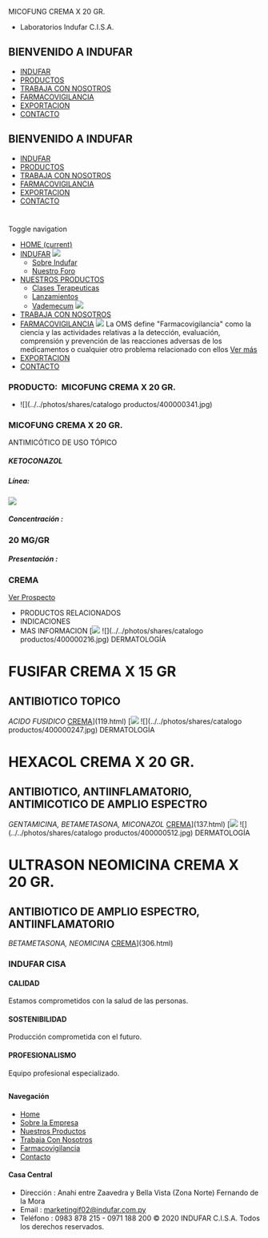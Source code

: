 MICOFUNG CREMA X 20 GR.
- Laboratorios Indufar C.I.S.A.
## BIENVENIDO A INDUFAR
* [INDUFAR](194.html#)
* [PRODUCTOS](194.html#)
* [TRABAJA CON NOSOTROS](194.html#)
* [FARMACOVIGILANCIA](194.html#)
* [EXPORTACION](194.html#)
* [CONTACTO](194.html#)
## BIENVENIDO A INDUFAR
* [INDUFAR](../../index.html)
* [PRODUCTOS](../../productos.html)
* [TRABAJA CON NOSOTROS](../../trabaja_con_nosotros.html)
* [FARMACOVIGILANCIA](../../farmacovigilancia.html)
* [EXPORTACION](../../exportacion.html)
* [CONTACTO](../../contacto.html)
# 
Toggle navigation
* [HOME (current)](../../index.html)
* [INDUFAR](194.html#) 
  [![ ](../../photos/shares/Sistema/Menu/indufar_menul.jpg)](../../institucional.html)
  - [Sobre Indufar](../../institucional.html)
  - [Nuestro Foro](../../blog.html)
* [NUESTROS PRODUCTOS](194.html#) 
  - [Clases Terapeuticas](../clases_terapeuticas.html)
  - [Lanzamientos](../lanzamientos.html)
  - [Vademecum](../../productos.html)
  [![ ](../../photos/shares/Sistema/Menu/productos.png)](../../productos.html)
* [TRABAJA CON NOSOTROS](../../trabaja_con_nosotros.html)
* [FARMACOVIGILANCIA](194.html#) 
  [![ ](../../photos/shares/Sistema/Menu/TUBOS.png)](../../farmacovigilancia.html)
  La OMS define "Farmacovigilancia" como la ciencia y las actividades relativas a la detección, evaluación, comprensión y prevención de las reacciones adversas de los medicamentos o cualquier otro problema relacionado con ellos
  [Ver más](../../farmacovigilancia.html)
* [EXPORTACION](../../exportacion.html)
* [CONTACTO](../../contacto.html)
### PRODUCTO:  MICOFUNG CREMA X 20 GR.
* ![](../../photos/shares/catalogo productos/400000341.jpg)
### **MICOFUNG CREMA X 20 GR.**
ANTIMICÓTICO DE USO TÓPICO
##### **KETOCONAZOL**
##### **Línea:**
[![](../../photos/shares/Laboratorios/lab_medical.png)](../linea/2.html)
##### **Concentración :**
### 20 MG/GR
##### **Presentación :**
### CREMA
[Ver Prospecto](https://www.indufar.com.py/files/shares/prospectos/400000341.pdf)
* PRODUCTOS RELACIONADOS
* INDICACIONES
* MAS INFORMACION
[![](../../photos/shares/Laboratorios/lab_indufar.png)
![](../../photos/shares/catalogo productos/400000216.jpg)
DERMATOLOGÍA
# FUSIFAR CREMA X 15 GR
## ANTIBIOTICO TOPICO
*ACIDO FUSIDICO*
[CREMA](194.html#)](119.html)
[![](../../photos/shares/Laboratorios/lab_indufar.png)
![](../../photos/shares/catalogo productos/400000247.jpg)
DERMATOLOGÍA
# HEXACOL CREMA X 20 GR.
## ANTIBIOTICO, ANTIINFLAMATORIO, ANTIMICOTICO DE AMPLIO ESPECTRO
*GENTAMICINA, BETAMETASONA, MICONAZOL*
[CREMA](194.html#)](137.html)
[![](../../photos/shares/Laboratorios/lab_medical.png)
![](../../photos/shares/catalogo productos/400000512.jpg)
DERMATOLOGÍA
# ULTRASON NEOMICINA CREMA X 20 GR.
## ANTIBIOTICO DE AMPLIO ESPECTRO, ANTIINFLAMATORIO
*BETAMETASONA, NEOMICINA*
[CREMA](194.html#)](306.html)
### INDUFAR CISA
#### CALIDAD
Estamos comprometidos con la salud de las personas.
#### SOSTENIBILIDAD
Producción comprometida con el futuro.
#### PROFESIONALISMO
Equipo profesional especializado.
## 
#### Navegación
* [Home](../../index.html)
* [Sobre la Empresa](../../institucional.html)
* [Nuestros Productos](../../productos.html)
* [Trabaja Con Nosotros](../../trabaja_con_nosotros.html)
* [Farmacovigilancia](../../farmacovigilancia.html)
* [Contacto](../../contacto.html)
#### Casa Central
* Dirección : Anahi entre Zaavedra y Bella Vista (Zona Norte) Fernando de la Mora
* Email : [marketingif02@indufar.com.py](mailto:marketingif02@indufar.com.py)
* Teléfono : 0983 878 215 - 0971 188 200
© 2020 INDUFAR C.I.S.A. Todos los derechos reservados.